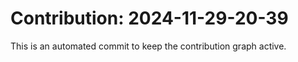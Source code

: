 # Contribution: 2024-11-29-20-39
This is an automated commit to keep the contribution graph active.
